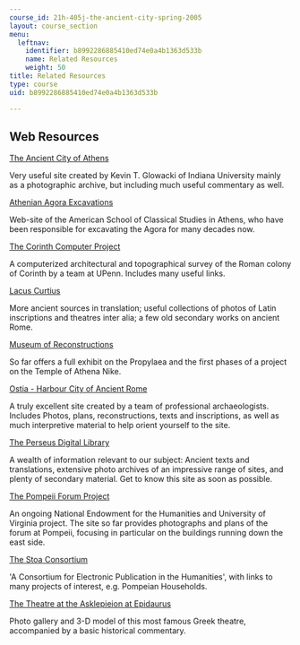 ```yaml
---
course_id: 21h-405j-the-ancient-city-spring-2005
layout: course_section
menu:
  leftnav:
    identifier: b8992286885410ed74e0a4b1363d533b
    name: Related Resources
    weight: 50
title: Related Resources
type: course
uid: b8992286885410ed74e0a4b1363d533b

---
```


Web Resources
-------------

[The Ancient City of Athens](http://www.stoa.org/athens/)

Very useful site created by Kevin T. Glowacki of Indiana University mainly as a photographic archive, but including much useful commentary as well.

[Athenian Agora Excavations](http://www.agathe.gr/)

Web-site of the American School of Classical Studies in Athens, who have been responsible for excavating the Agora for many decades now.

[The Corinth Computer Project](http://corinth.sas.upenn.edu/)

A computerized architectural and topographical survey of the Roman colony of Corinth by a team at UPenn. Includes many useful links.

[Lacus Curtius](http://penelope.uchicago.edu/Thayer/E/Roman/home)

More ancient sources in translation; useful collections of photos of Latin inscriptions and theatres inter alia; a few old secondary works on ancient Rome.

[Museum of Reconstructions](http://www.reconstructions.org/)

So far offers a full exhibit on the Propylaea and the first phases of a project on the Temple of Athena Nike.

[Ostia - Harbour City of Ancient Rome](http://www.ostia-antica.org/)

A truly excellent site created by a team of professional archaeologists. Includes Photos, plans, reconstructions, texts and inscriptions, as well as much interpretive material to help orient yourself to the site.

[The Perseus Digital Library](http://www.perseus.tufts.edu/)

A wealth of information relevant to our subject: Ancient texts and translations, extensive photo archives of an impressive range of sites, and plenty of secondary material. Get to know this site as soon as possible.

[The Pompeii Forum Project](http://pompeii.virginia.edu/)

An ongoing National Endowment for the Humanities and University of Virginia project. The site so far provides photographs and plans of the forum at Pompeii, focusing in particular on the buildings running down the east side.

[The Stoa Consortium](http://www.stoa.org/)

'A Consortium for Electronic Publication in the Humanities', with links to many projects of interest, e.g. Pompeian Households.

[The Theatre at the Asklepieion at Epidaurus](http://www.fhw.gr/choros/epidaurus/en/)

Photo gallery and 3-D model of this most famous Greek theatre, accompanied by a basic historical commentary.